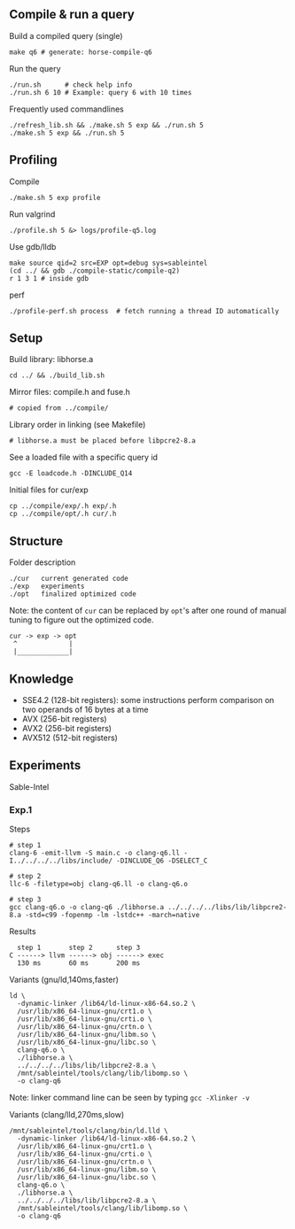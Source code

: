 
## Compile & run a query

Build a compiled query (single)

    make q6 # generate: horse-compile-q6

Run the query

    ./run.sh      # check help info
    ./run.sh 6 10 # Example: query 6 with 10 times

Frequently used commandlines

    ./refresh_lib.sh && ./make.sh 5 exp && ./run.sh 5
    ./make.sh 5 exp && ./run.sh 5

## Profiling

Compile

    ./make.sh 5 exp profile

Run valgrind

    ./profile.sh 5 &> logs/profile-q5.log

Use gdb/lldb

    make source qid=2 src=EXP opt=debug sys=sableintel    
    (cd ../ && gdb ./compile-static/compile-q2)
    r 1 3 1 # inside gdb

perf

    ./profile-perf.sh process  # fetch running a thread ID automatically


## Setup

Build library: libhorse.a

    cd ../ && ./build_lib.sh

Mirror files: compile.h and fuse.h

    # copied from ../compile/

Library order in linking (see Makefile)

    # libhorse.a must be placed before libpcre2-8.a

See a loaded file with a specific query id

    gcc -E loadcode.h -DINCLUDE_Q14

Initial files for cur/exp

    cp ../compile/exp/.h exp/.h
    cp ../compile/opt/.h cur/.h

## Structure

Folder description

    ./cur   current generated code
    ./exp   experiments
    ./opt   finalized optimized code

Note: the content of `cur` can be replaced by `opt`'s after one round of manual
tuning to figure out the optimized code.

    cur -> exp -> opt
     ^             |
     |_____________|

## Knowledge

- SSE4.2 (128-bit registers): some instructions perform comparison on two operands of 16 bytes at a time
- AVX (256-bit registers)
- AVX2 (256-bit registers)
- AVX512 (512-bit registers)

## Experiments

Sable-Intel

### Exp.1

Steps

    # step 1
    clang-6 -emit-llvm -S main.c -o clang-q6.ll -I../../../../libs/include/ -DINCLUDE_Q6 -DSELECT_C

    # step 2
    llc-6 -filetype=obj clang-q6.ll -o clang-q6.o

    # step 3
    gcc clang-q6.o -o clang-q6 ./libhorse.a ../../../../libs/lib/libpcre2-8.a -std=c99 -fopenmp -lm -lstdc++ -march=native

Results

      step 1       step 2      step 3
    C ------> llvm ------> obj ------> exec
      130 ms       60 ms       200 ms    

Variants (gnu/ld,140ms,faster)

	ld \
	  -dynamic-linker /lib64/ld-linux-x86-64.so.2 \
	  /usr/lib/x86_64-linux-gnu/crt1.o \
	  /usr/lib/x86_64-linux-gnu/crti.o \
	  /usr/lib/x86_64-linux-gnu/crtn.o \
	  /usr/lib/x86_64-linux-gnu/libm.so \
	  /usr/lib/x86_64-linux-gnu/libc.so \
	  clang-q6.o \
	  ./libhorse.a \
	  ../../../../libs/lib/libpcre2-8.a \
	  /mnt/sableintel/tools/clang/lib/libomp.so \
	  -o clang-q6

Note: linker command line can be seen by typing `gcc -Xlinker -v`

Variants (clang/lld,270ms,slow)

	/mnt/sableintel/tools/clang/bin/ld.lld \
	  -dynamic-linker /lib64/ld-linux-x86-64.so.2 \
	  /usr/lib/x86_64-linux-gnu/crt1.o \
	  /usr/lib/x86_64-linux-gnu/crti.o \
	  /usr/lib/x86_64-linux-gnu/crtn.o \
	  /usr/lib/x86_64-linux-gnu/libm.so \
	  /usr/lib/x86_64-linux-gnu/libc.so \
	  clang-q6.o \
	  ./libhorse.a \
	  ../../../../libs/lib/libpcre2-8.a \
	  /mnt/sableintel/tools/clang/lib/libomp.so \
	  -o clang-q6


